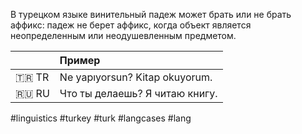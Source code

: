В турецком языке винительный падеж может брать или не брать аффикс: падеж не берет аффикс, когда объект является неопределенным или неодушевленным предметом.

||Пример|
|----|:---|
| 🇹🇷 TR | Ne yapıyorsun? Kitap okuyorum. |
| 🇷🇺 RU | Что ты делаешь? Я читаю книгу. |

#linguistics #turkey #turk #langcases #lang